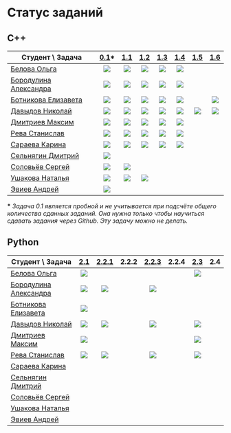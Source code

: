# Статус заданий

## C++
| Студент \ Задача | [0.1](https://github.com/pycpp2019/0.1_Fibonacci)\* | [1.1](https://github.com/pycpp2019/1.1_LorentzVector) | [1.2](https://github.com/pycpp2019/1.2_LorentzVector) | [1.3](https://github.com/pycpp2019/1.3_ArrayStat) | [1.4](https://github.com/pycpp2019/1.4_BraceChecker) | [1.5](https://github.com/pycpp2019/1.5_ClassHierarchy) | [1.6](https://github.com/pycpp2019/1.6_SymbolicArithmetic) |
|---|:-:|:-:|:-:|:-:|:-:|:-:|:-:|
| [Белова Ольга](https://github.com/obelova) | [![](https://img.shields.io/github/pulls/detail/state/pycpp2019/0.1_Fibonacci/12?label=)](https://github.com/pycpp2019/0.1_Fibonacci/pull/12) | [![](https://img.shields.io/github/pulls/detail/state/pycpp2019/1.1_LorentzVector/4?label=)](https://github.com/pycpp2019/1.1_LorentzVector/pull/4) | [![](https://img.shields.io/github/pulls/detail/state/pycpp2019/1.2_LorentzVector/4?label=)](https://github.com/pycpp2019/1.2_LorentzVector/pull/4) | [![](https://img.shields.io/github/pulls/detail/state/pycpp2019/1.3_ArrayStat/8?label=)](https://github.com/pycpp2019/1.3_ArrayStat/pull/8) | [![](https://img.shields.io/github/pulls/detail/state/pycpp2019/1.4_BraceChecker/7?label=)](https://github.com/pycpp2019/1.4_BraceChecker/pull/7) |
| [Бородулина Александра](https://github.com/AlexBorodulina) | [![](https://img.shields.io/github/pulls/detail/state/pycpp2019/0.1_Fibonacci/4?label=)](https://github.com/pycpp2019/0.1_Fibonacci/pull/4) | [![](https://img.shields.io/github/pulls/detail/state/pycpp2019/1.1_LorentzVector/10?label=)](https://github.com/pycpp2019/1.1_LorentzVector/pull/10) | [![](https://img.shields.io/github/pulls/detail/state/pycpp2019/1.2_LorentzVector/9?label=)](https://github.com/pycpp2019/1.2_LorentzVector/pull/9) | [![](https://img.shields.io/github/pulls/detail/state/pycpp2019/1.3_ArrayStat/7?label=)](https://github.com/pycpp2019/1.3_ArrayStat/pull/7) | [![](https://img.shields.io/github/pulls/detail/state/pycpp2019/1.4_BraceChecker/6?label=)](https://github.com/pycpp2019/1.4_BraceChecker/pull/6) |
| [Ботникова Елизавета](https://github.com/botnikovaliza) | [![](https://img.shields.io/github/pulls/detail/state/pycpp2019/0.1_Fibonacci/3?label=)](https://github.com/pycpp2019/0.1_Fibonacci/pull/3) | [![](https://img.shields.io/github/pulls/detail/state/pycpp2019/1.1_LorentzVector/1?label=)](https://github.com/pycpp2019/1.1_LorentzVector/pull/1) | [![](https://img.shields.io/github/pulls/detail/state/pycpp2019/1.2_LorentzVector/2?label=)](https://github.com/pycpp2019/1.2_LorentzVector/pull/2) | [![](https://img.shields.io/github/pulls/detail/state/pycpp2019/1.3_ArrayStat/1?label=)](https://github.com/pycpp2019/1.3_ArrayStat/pull/1) | [![](https://img.shields.io/github/pulls/detail/state/pycpp2019/1.4_BraceChecker/2?label=)](https://github.com/pycpp2019/1.4_BraceChecker/pull/2) || [![](https://img.shields.io/github/pulls/detail/state/pycpp2019/1.6_SymbolicArithmetic/1?label=)](https://github.com/pycpp2019/1.6_SymbolicArithmetic/pull/1) |
| [Давыдов Николай](https://github.com/ndavnvl) | [![](https://img.shields.io/github/pulls/detail/state/pycpp2019/0.1_Fibonacci/1?label=)](https://github.com/pycpp2019/0.1_Fibonacci/pull/1) | [![](https://img.shields.io/github/pulls/detail/state/pycpp2019/1.1_LorentzVector/2?label=)](https://github.com/pycpp2019/1.1_LorentzVector/pull/2) | [![](https://img.shields.io/github/pulls/detail/state/pycpp2019/1.2_LorentzVector/1?label=)](https://github.com/pycpp2019/1.2_LorentzVector/pull/1) | [![](https://img.shields.io/github/pulls/detail/state/pycpp2019/1.3_ArrayStat/3?label=)](https://github.com/pycpp2019/1.3_ArrayStat/pull/3) | [![](https://img.shields.io/github/pulls/detail/state/pycpp2019/1.4_BraceChecker/1?label=)](https://github.com/pycpp2019/1.4_BraceChecker/pull/1) | [![](https://img.shields.io/github/pulls/detail/state/pycpp2019/1.5_ClassHierarchy/1?label=)](https://github.com/pycpp2019/1.5_ClassHierarchy/pull/1) | [![](https://img.shields.io/github/pulls/detail/state/pycpp2019/1.6_SymbolicArithmetic/1?label=)](https://github.com/pycpp2019/1.6_SymbolicArithmetic/pull/1) |
| [Дмитриев Максим](https://github.com/Dmitriev18309) | [![](https://img.shields.io/github/pulls/detail/state/pycpp2019/0.1_Fibonacci/10?label=)](https://github.com/pycpp2019/0.1_Fibonacci/pull/10) | [![](https://img.shields.io/github/pulls/detail/state/pycpp2019/1.1_LorentzVector/3?label=)](https://github.com/pycpp2019/1.1_LorentzVector/pull/3) | [![](https://img.shields.io/github/pulls/detail/state/pycpp2019/1.2_LorentzVector/3?label=)](https://github.com/pycpp2019/1.2_LorentzVector/pull/3) | [![](https://img.shields.io/github/pulls/detail/state/pycpp2019/1.3_ArrayStat/4?label=)](https://github.com/pycpp2019/1.3_ArrayStat/pull/4) | [![](https://img.shields.io/github/pulls/detail/state/pycpp2019/1.4_BraceChecker/4?label=)](https://github.com/pycpp2019/1.4_BraceChecker/pull/4) |
| [Рева Станислав](https://github.com/Futhepr) | [![](https://img.shields.io/github/pulls/detail/state/pycpp2019/0.1_Fibonacci/5?label=)](https://github.com/pycpp2019/0.1_Fibonacci/pull/5) | [![](https://img.shields.io/github/pulls/detail/state/pycpp2019/1.1_LorentzVector/9?label=)](https://github.com/pycpp2019/1.1_LorentzVector/pull/9) | [![](https://img.shields.io/github/pulls/detail/state/pycpp2019/1.2_LorentzVector/8?label=)](https://github.com/pycpp2019/1.2_LorentzVector/pull/8) | [![](https://img.shields.io/github/pulls/detail/state/pycpp2019/1.3_ArrayStat/6?label=)](https://github.com/pycpp2019/1.3_ArrayStat/pull/6) | [![](https://img.shields.io/github/pulls/detail/state/pycpp2019/1.4_BraceChecker/3?label=)](https://github.com/pycpp2019/1.4_BraceChecker/pull/3) |
| [Сараева Карина](https://github.com/KarinaSaraeva) | [![](https://img.shields.io/github/pulls/detail/state/pycpp2019/0.1_Fibonacci/6?label=)](https://github.com/pycpp2019/0.1_Fibonacci/pull/6) | [![](https://img.shields.io/github/pulls/detail/state/pycpp2019/1.1_LorentzVector/5?label=)](https://github.com/pycpp2019/1.1_LorentzVector/pull/5) | [![](https://img.shields.io/github/pulls/detail/state/pycpp2019/1.2_LorentzVector/5?label=)](https://github.com/pycpp2019/1.2_LorentzVector/pull/5) | [![](https://img.shields.io/github/pulls/detail/state/pycpp2019/1.3_ArrayStat/5?label=)](https://github.com/pycpp2019/1.3_ArrayStat/pull/5) | [![](https://img.shields.io/github/pulls/detail/state/pycpp2019/1.4_BraceChecker/5?label=)](https://github.com/pycpp2019/1.4_BraceChecker/pull/5) |
| [Сельнягин Дмитрий](https://github.com/SelnyaginDmitry) | [![](https://img.shields.io/github/pulls/detail/state/pycpp2019/0.1_Fibonacci/11?label=)](https://github.com/pycpp2019/0.1_Fibonacci/pull/11) |
| [Соловьёв Сергей](https://github.com/Solovev-Sergey) | [![](https://img.shields.io/github/pulls/detail/state/pycpp2019/0.1_Fibonacci/8?label=)](https://github.com/pycpp2019/0.1_Fibonacci/pull/8) | [![](https://img.shields.io/github/pulls/detail/state/pycpp2019/1.1_LorentzVector/6?label=)](https://github.com/pycpp2019/1.1_LorentzVector/pull/6) |
| [Ушакова Наталья](https://github.com/well120) | [![](https://img.shields.io/github/pulls/detail/state/pycpp2019/0.1_Fibonacci/9?label=)](https://github.com/pycpp2019/0.1_Fibonacci/pull/9) | [![](https://img.shields.io/github/pulls/detail/state/pycpp2019/1.1_LorentzVector/7?label=)](https://github.com/pycpp2019/1.1_LorentzVector/pull/7) | [![](https://img.shields.io/github/pulls/detail/state/pycpp2019/1.2_LorentzVector/6?label=)](https://github.com/pycpp2019/1.2_LorentzVector/pull/6) |
| [Эвиев Андрей](https://github.com/cerealsnonemilk) | [![](https://img.shields.io/github/pulls/detail/state/pycpp2019/0.1_Fibonacci/7?label=)](https://github.com/pycpp2019/0.1_Fibonacci/pull/7) |

__\*__ *Задача 0.1 является пробной и не учитывается при подсчёте общего количества сданных заданий. Она нужна только чтобы научиться сдавать задания через Github. Эту задачу можно не делать.*


## Python
| Студент \ Задача | [2.1](https://github.com/pycpp2019/2.1_PrimeNumbers) | [2.2.1](https://github.com/pycpp2019/2.2.1_Numpy) | 2.2.2 | [2.2.3](https://github.com/pycpp2019/2.2.3_GameOfLife) | 2.2.4 | [2.3](https://github.com/pycpp2019/2.3_OneLiners) | 2.4 |
|---|:-:|:-:|:-:|:-:|:-:|:-:|:-:|
| [Белова Ольга](https://github.com/obelova) | [![](https://img.shields.io/github/pulls/detail/state/pycpp2019/2.1_PrimeNumbers/6?label=)](https://github.com/pycpp2019/2.1_PrimeNumbers/pull/6) | | | | | [![](https://img.shields.io/github/pulls/detail/state/pycpp2019/2.3_OneLiners/4?label=)](https://github.com/pycpp2019/2.3_OneLiners/pull/4) |
| [Бородулина Александра](https://github.com/AlexBorodulina) | [![](https://img.shields.io/github/pulls/detail/state/pycpp2019/2.1_PrimeNumbers/5?label=)](https://github.com/pycpp2019/2.1_PrimeNumbers/pull/5) | [![](https://img.shields.io/github/pulls/detail/state/pycpp2019/2.2.1_Numpy/3?label=)](https://github.com/pycpp2019/2.2.1_Numpy/pull/3) || [![](https://img.shields.io/github/pulls/detail/state/pycpp2019/2.2.3_GameOfLife/3?label=)](https://github.com/pycpp2019/2.2.3_GameOfLife/pull/3) |
| [Ботникова Елизавета](https://github.com/botnikovaliza) | [![](https://img.shields.io/github/pulls/detail/state/pycpp2019/2.1_PrimeNumbers/3?label=)](https://github.com/pycpp2019/2.1_PrimeNumbers/pull/3) |
| [Давыдов Николай](https://github.com/ndavnvl) | [![](https://img.shields.io/github/pulls/detail/state/pycpp2019/2.1_PrimeNumbers/2?label=)](https://github.com/pycpp2019/2.1_PrimeNumbers/pull/2) | [![](https://img.shields.io/github/pulls/detail/state/pycpp2019/2.2.1_Numpy/2?label=)](https://github.com/pycpp2019/2.2.1_Numpy/pull/2) | | [![](https://img.shields.io/github/pulls/detail/state/pycpp2019/2.2.3_GameOfLife/2?label=)](https://github.com/pycpp2019/2.2.3_GameOfLife/pull/2) | | [![](https://img.shields.io/github/pulls/detail/state/pycpp2019/2.3_OneLiners/2?label=)](https://github.com/pycpp2019/2.3_OneLiners/pull/2) |
| [Дмитриев Максим](https://github.com/Dmitriev18309) | [![](https://img.shields.io/github/pulls/detail/state/pycpp2019/2.1_PrimeNumbers/4?label=)](https://github.com/pycpp2019/2.1_PrimeNumbers/pull/4) | | | | | [![](https://img.shields.io/github/pulls/detail/state/pycpp2019/2.3_OneLiners/3?label=)](https://github.com/pycpp2019/2.3_OneLiners/pull/3) |
| [Рева Станислав](https://github.com/Futhepr) | [![](https://img.shields.io/github/pulls/detail/state/pycpp2019/2.1_PrimeNumbers/1?label=)](https://github.com/pycpp2019/2.1_PrimeNumbers/pull/1) | [![](https://img.shields.io/github/pulls/detail/state/pycpp2019/2.2.1_Numpy/1?label=)](https://github.com/pycpp2019/2.2.1_Numpy/pull/1) | | [![](https://img.shields.io/github/pulls/detail/state/pycpp2019/2.2.3_GameOfLife/1?label=)](https://github.com/pycpp2019/2.2.3_GameOfLife/pull/1) | | [![](https://img.shields.io/github/pulls/detail/state/pycpp2019/2.3_OneLiners/1?label=)](https://github.com/pycpp2019/2.3_OneLiners/pull/1) |
| [Сараева Карина](https://github.com/KarinaSaraeva) |
| [Сельнягин Дмитрий](https://github.com/SelnyaginDmitry) |
| [Соловьёв Сергей](https://github.com/Solovev-Sergey) |
| [Ушакова Наталья](https://github.com/well120) |
| [Эвиев Андрей](https://github.com/cerealsnonemilk) |
